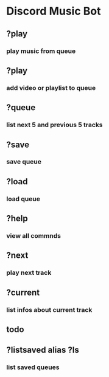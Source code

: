 # Discord Music Bot

## ?play

### play music from queue

## ?play <link>

### add video or playlist to queue

## ?queue

### list next 5 and previous 5 tracks

## ?save <name>

### save queue

## ?load <name>

### load queue

## ?help

### view all commnds

## ?next

### play next track

## ?current

### list infos about current track

## todo

## ?listsaved alias ?ls

### list saved queues